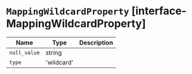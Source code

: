 # `MappingWildcardProperty` [interface-MappingWildcardProperty]

| Name | Type | Description |
| - | - | - |
| `null_value` | string | &nbsp; |
| `type` | 'wildcard' | &nbsp; |
